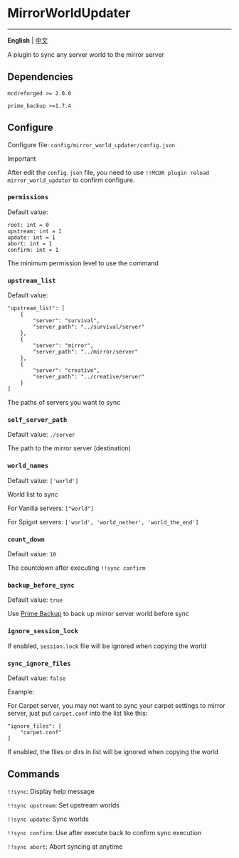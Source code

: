 # MirrorWorldUpdater

---------

**English** | [中文](./README_cn.md)

A plugin to sync any server world to the mirror server

## Dependencies

`mcdreforged >= 2.0.0`

`prime_backup >=1.7.4`

## Configure

Configure file: `config/mirror_world_updater/config.json`

> [!IMPORTANT]
> After edit the `config.json` file, you need to use `!!MCDR plugin reload mirror_world_updater` to confirm configure.

### `permissions`

Default value:
```
root: int = 0
upstream: int = 1
update: int = 1
abort: int = 1
confirm: int = 1
```

The minimum permission level to use the command

### `upstream_list`

Default value:
```
"upstream_list": [
    {
        "server": "survival",
        "server_path": "../survival/server"
    },
    {
        "server": "mirror",
        "server_path": "../mirror/server"
    },
    {
        "server": "creative",
        "server_path": "../creative/server"
    }
]
```

The paths of servers you want to sync

### `self_server_path`

Default value: `./server`

The path to the mirror server (destination)

### `world_names`

Default value: `['world']`

World list to sync

For Vanilla servers: `["world"]`

For Spigot servers: `['world', 'world_nether', 'world_the_end']`

### `count_down`

Default value: `10`

The countdown after executing `!!sync confirm`

### `backup_before_sync`

Default value: `true`

Use [Prime Backup](https://github.com/TISUnion/PrimeBackup) to back up mirror server world before sync

### `ignore_session_lock`

If enabled, `session.lock` file will be ignored when copying the world

### `sync_ignore_files`

Default value: `false`

Example:

For Carpet server, you may not want to sync your carpet settings to mirror server, just put `carpet.conf` into the list like this:
```
"ignore_files": [
    "carpet.conf"
]
```

If enabled, the files or dirs in list will be ignored when copying the world

## Commands

`!!sync`: Display help message

`!!sync upstream`: Set upstream worlds

`!!sync update`: Sync worlds

`!!sync confirm`: Use after execute back to confirm sync execution

`!!sync abort`: Abort syncing at anytime
